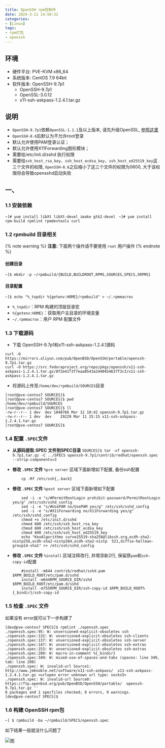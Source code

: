 ```yaml
---
title: OpenSSH rpm包制作
date: 2024-3-11 14:58:31
categories: 
- [Linux]
tags: 
- rpm打包
- openssh
---
```



## 环境

  - 硬件平台: PVE-KVM x86_64
  - 系统版本: CentOS 7.9 64bit
  - 软件版本: OpenSSH-9.7p1
    - OpenSSH-9.7p1
    - OpenSSL-3.0.12
    - x11-ssh-askpass-1.2.4.1.tar.gz

## 说明

  - ```OpenSSH-9.7p1```依赖```OpenSSL-1.1.1```及以上版本, 请先升级OpenSSL, [参照这里](https://hilyso.github.io/2024/03/07/081.openssl_rpm_build/)
  - ```OpenSSH-8.6```后默认为不允许root登录
  - 默认允许使用PAM登录认证；
  - 默认允许使用X11Forwarding图形模块；
  - 需要给/etc/init.d/sshd 执行权限
  - 需要给```ssh_host_rsa_key```、```ssh_host_ecdsa_key```、```ssh_host_ed25519_key```这三个文件的权限, ```OpenSSH-8.6```之后缩小了这三个文件的权限为0600, 大于该权限将会导致opensshd启动失败
## 一、

### 1.1 安装依赖

  ``` ~]# yum install libXt libXt-devel imake gtk2-devel ```
  ``` ~]# yum install rpm-build rpmlint rpmdevtools curl```

### 1.2 rpmbuild 目录相关

{% note warning %}
**注意:**
下面两个操作请不要使用 ```root``` 用户操作
{% endnote %}

#### 创建目录
  ```~]$ mkdir -p ~/rpmbuild/{BUILD,BUILDROOT,RPMS,SOURCES,SPECS,SRPMS} ```

#### 目录配置
  ``` ~]$ echo "%_topdir %{getenv:HOME}/rpmbuild" > ~/.rpmmacros ```
  - ``` %_topdir ```：RPM 构建的顶层目录宏
  - ``` %{getenv:HOME} ```：获取用户主目录的环境变量
  - ``` ~/.rpmmacros ```：用户 RPM 配置文件


### 1.3 下载源码

  - 下载 OpenSSH-9.7p1和x11-ssh-askpass-1.2.4.1源码

  ``` shell
  curl -O https://mirrors.aliyun.com/pub/OpenBSD/OpenSSH/portable/openssh-9.7p1.tar.gz
  curl -O https://src.fedoraproject.org/repo/pkgs/openssh/x11-ssh-askpass-1.2.4.1.tar.gz/8f2e41f3f7eaa8543a2440454637f3c3/x11-ssh-askpass-1.2.4.1.tar.gz
  ```

  - 将源码上传至```/home/dev/rpmbuild/SOURCES```目录
  
  ``` shell
  [root@pve-centos7 SOURCES]$ 
  [root@pve-centos7 SOURCES]$ pwd
  /home/dev/rpmbuild/SOURCES
  [root@pve-centos7 SOURCES]$ ll
  -rw-r--r-- 1 dev  dev 1848766 Mar 12 10:42 openssh-9.7p1.tar.gz
  -rw-r--r-- 1 dev  dev    29229 Mar 11 15:15 x11-ssh-askpass-1.2.4.1.tar.gz
  [root@pve-centos7 SOURCES]$ 
  ```


### 1.4 配置 ```.SPEC```文件

  - **从源码提取.SPEC 文件到SPEC目录**
    ``` SOURCES]$ tar -xf openssh-9.7p1.tar.gz -C ../SPECS openssh-9.7p1/contrib/redhat/openssh.spec --strip-components=3 ```

  - **修改 ```.SPEC``` 文件** ```%pre server``` 区域下面新增如下配置, 备份ssh配置
    ``` shell
        cp -Rf /etc/ssh{,.back}
    ```

  - **修改 ```.SPEC``` 文件** ```%post server``` 区域下面新增如下配置
    ``` shell
        sed -i -e "s/#PermitRootLogin prohibit-password/PermitRootLogin yes/g" /etc/ssh/sshd_config
        sed -i -e "s/#UsePAM no/UsePAM yes/g" /etc/ssh/sshd_config
        sed -i -e "s/#X11Forwarding no/X11Forwarding yes/g" /etc/ssh/sshd_config
        chmod +x /etc/init.d/sshd
        chmod 600 /etc/ssh/ssh_host_rsa_key
        chmod 600 /etc/ssh/ssh_host_ecdsa_key
        chmod 600 /etc/ssh/ssh_host_ed25519_key
        echo "KexAlgorithms curve25519-sha256@libssh.org,ecdh-sha2-nistp256,ecdh-sha2-nistp384,ecdh-sha2-nistp	521,diffie-hellman-group14-sha1" >> /etc/ssh/sshd_config
    ```
  
  - **修改 ```.SPEC``` 文件** ```%install``` 区域注释改行, 并增添新2行, 保留原```pam```和```ssh-copy-id```配置
    ``` shell
        #install -m644 contrib/redhat/sshd.pam  $RPM_BUILD_ROOT/etc/pam.d/sshd
        install -m644RPM_SOURCE_DIR/sshd     $RPM_BUILD_ROOT/etc/pam.d/sshd
        install -m755RPM_SOURCE_DIR/ssh-copy-id $RPM_BUILD_ROOT%{_bindir}/ssh-copy-id
    ```
  

### 1.5 检查 ```.SPEC``` 文件

  如果没有 error就可以下一步构建了

  ``` shell
  [dev@pve-centos7 SPECS]$ rpmlint ./openssh.spec 
  ./openssh.spec:95: W: unversioned-explicit-obsoletes ssh
  ./openssh.spec:132: W: unversioned-explicit-obsoletes ssh-clients
  ./openssh.spec:137: W: unversioned-explicit-obsoletes ssh-server
  ./openssh.spec:147: W: unversioned-explicit-obsoletes ssh-extras
  ./openssh.spec:153: W: unversioned-explicit-obsoletes ssh-extras
  ./openssh.spec:280: W: macro-in-comment %{_bindir}
  ./openssh.spec:349: W: mixed-use-of-spaces-and-tabs (spaces: line 349, tab: line 208)
  ./openssh.spec: W: invalid-url Source1: http://www.jmknoble.net/software/x11-ssh-askpass/  x11-ssh-askpass-1.2.4.1.tar.gz <urlopen error unknown url type: socks5>
  ./openssh.spec: W: invalid-url Source0: https://ftp.openbsd.org/pub/OpenBSD/OpenSSH/portable/  openssh-9.7p1.tar.gz ''
  0 packages and 1 specfiles checked; 0 errors, 9 warnings.
  [dev@pve-centos7 SPECS]$ 
  ```


### 1.6 构建 OpenSSH rpm包

  ``` ~] $ rpmbuild -ba ~/rpmbuild/SPECS/openssh.spec ```

   如下结果一般就没什么问题了

 ![图](/images/082.openssh_rpm_build.md.01.png)